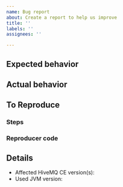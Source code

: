 ```yaml
---
name: Bug report
about: Create a report to help us improve
title: ''
labels: ''
assignees: ''

---
```


## Expected behavior

## Actual behavior

## To Reproduce

### Steps

### Reproducer code

## Details

- Affected HiveMQ CE version(s):
- Used JVM version:
